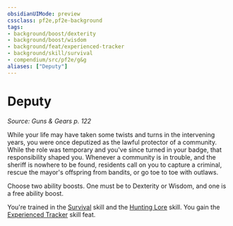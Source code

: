 ```yaml
---
obsidianUIMode: preview
cssclass: pf2e,pf2e-background
tags:
- background/boost/dexterity
- background/boost/wisdom
- background/feat/experienced-tracker
- background/skill/survival
- compendium/src/pf2e/g&g
aliases: ["Deputy"]
---
```

# Deputy
*Source: Guns & Gears p. 122*  

While your life may have taken some twists and turns in the intervening years, you were once deputized as the lawful protector of a community. While the role was temporary and you've since turned in your badge, that responsibility shaped you. Whenever a community is in trouble, and the sheriff is nowhere to be found, residents call on you to capture a criminal, rescue the mayor's offspring from bandits, or go toe to toe with outlaws.

Choose two ability boosts. One must be to Dexterity or Wisdom, and one is a free ability boost.

You're trained in the [Survival](../../skills.md#Survival) skill and the [Hunting Lore](../../skills.md#Lore) skill. You gain the [Experienced Tracker](../../feats/experienced-tracker.md) skill feat.
